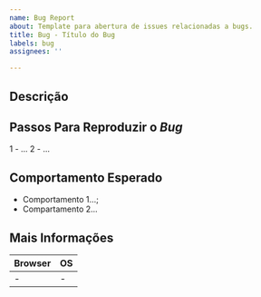 ```yaml
---
name: Bug Report
about: Template para abertura de issues relacionadas a bugs.
title: Bug - Título do Bug
labels: bug
assignees: ''

---
```


## Descrição
<!-- Sobre o quê se trata o bug? -->

## Passos Para Reproduzir o _Bug_
1 - ...
2 - ...

<!-- Imagem ou GIF disponível? -->

## Comportamento Esperado
* Comportamento 1...;
* Compartamento 2...

## Mais Informações
<!-- Há alguma issue relacionada? -->

|  Browser	| OS 	|
|------------------	|------------	|
|           -           |       -       |
